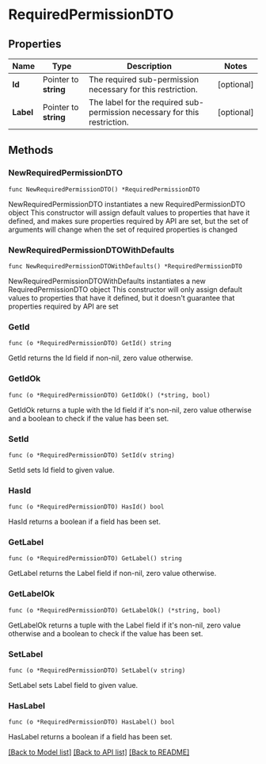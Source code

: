 # RequiredPermissionDTO

## Properties

Name | Type | Description | Notes
------------ | ------------- | ------------- | -------------
**Id** | Pointer to **string** | The required sub-permission necessary for this restriction. | [optional] 
**Label** | Pointer to **string** | The label for the required sub-permission necessary for this restriction. | [optional] 

## Methods

### NewRequiredPermissionDTO

`func NewRequiredPermissionDTO() *RequiredPermissionDTO`

NewRequiredPermissionDTO instantiates a new RequiredPermissionDTO object
This constructor will assign default values to properties that have it defined,
and makes sure properties required by API are set, but the set of arguments
will change when the set of required properties is changed

### NewRequiredPermissionDTOWithDefaults

`func NewRequiredPermissionDTOWithDefaults() *RequiredPermissionDTO`

NewRequiredPermissionDTOWithDefaults instantiates a new RequiredPermissionDTO object
This constructor will only assign default values to properties that have it defined,
but it doesn't guarantee that properties required by API are set

### GetId

`func (o *RequiredPermissionDTO) GetId() string`

GetId returns the Id field if non-nil, zero value otherwise.

### GetIdOk

`func (o *RequiredPermissionDTO) GetIdOk() (*string, bool)`

GetIdOk returns a tuple with the Id field if it's non-nil, zero value otherwise
and a boolean to check if the value has been set.

### SetId

`func (o *RequiredPermissionDTO) SetId(v string)`

SetId sets Id field to given value.

### HasId

`func (o *RequiredPermissionDTO) HasId() bool`

HasId returns a boolean if a field has been set.

### GetLabel

`func (o *RequiredPermissionDTO) GetLabel() string`

GetLabel returns the Label field if non-nil, zero value otherwise.

### GetLabelOk

`func (o *RequiredPermissionDTO) GetLabelOk() (*string, bool)`

GetLabelOk returns a tuple with the Label field if it's non-nil, zero value otherwise
and a boolean to check if the value has been set.

### SetLabel

`func (o *RequiredPermissionDTO) SetLabel(v string)`

SetLabel sets Label field to given value.

### HasLabel

`func (o *RequiredPermissionDTO) HasLabel() bool`

HasLabel returns a boolean if a field has been set.


[[Back to Model list]](../README.md#documentation-for-models) [[Back to API list]](../README.md#documentation-for-api-endpoints) [[Back to README]](../README.md)


